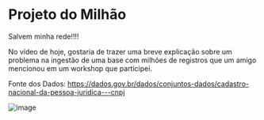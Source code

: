 # Projeto do Milhão

Salvem minha rede!!!!

No vídeo de hoje, gostaria de trazer uma breve explicação sobre um problema na ingestão de uma base com milhões de registros que um amigo mencionou em um workshop que participei.

Fonte dos Dados: https://dados.gov.br/dados/conjuntos-dados/cadastro-nacional-da-pessoa-juridica---cnpj

![image](https://github.com/dbaassists/Projeto-do-Milh-o/assets/83104598/73380dd5-945b-4b94-94fb-76f004910890)
